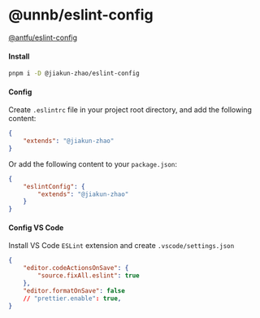 # @unnb/eslint-config

[@antfu/eslint-config](https://github.com/antfu/eslint-config)

#### Install

```bash
pnpm i -D @jiakun-zhao/eslint-config
```

#### Config

Create `.eslintrc` file in your project root directory, and add the following content:

```json
{
    "extends": "@jiakun-zhao"
}
```

Or add the following content to your `package.json`:

```json
{
    "eslintConfig": {
        "extends": "@jiakun-zhao"
    }
}
```

#### Config VS Code

Install VS Code `ESLint` extension and create `.vscode/settings.json`

```json
{
    "editor.codeActionsOnSave": {
        "source.fixAll.eslint": true
    },
    "editor.formatOnSave": false
    // "prettier.enable": true,
}
```
